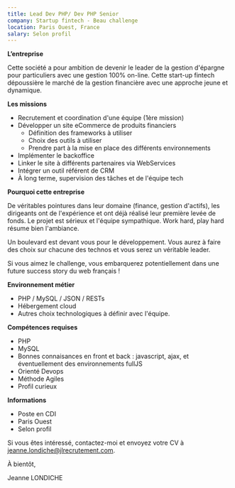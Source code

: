 ```yaml
---
title: Lead Dev PHP/ Dev PHP Senior
company: Startup fintech - Beau challenge
location: Paris Ouest, France
salary: Selon profil
---
```


<strong>L’entreprise</strong>

Cette société a pour ambition de devenir le leader de la gestion d'épargne pour particuliers avec une gestion 100% on-line. Cette start-up fintech dépoussière le marché de la gestion financière avec une approche jeune et dynamique.

<strong>Les missions</strong>

- Recrutement et coordination d'une équipe (1ère mission)
- Développer un site eCommerce de produits financiers
	- Définition des frameworks à utiliser
	- Choix des outils à utiliser
	- Prendre part à la mise en place des différents environnements
- Implémenter le backoffice
- Linker le site à différents partenaires via WebServices
- Intégrer un outil référent de CRM
- À long terme, supervision des tâches et de l'équipe tech

<strong>Pourquoi cette entreprise</strong>

De véritables pointures dans leur domaine (finance, gestion d'actifs), les dirigeants ont de l'expérience et ont déjà réalisé leur première levée de fonds. Le projet est sérieux et l'équipe sympathique. Work hard, play hard résume bien l'ambiance.

Un boulevard est devant vous pour le développement. Vous aurez à faire des choix sur chacune des technos et vous serez un véritable leader.

Si vous aimez le challenge, vous embarquerez potentiellement dans une future success story du web français !

<strong>Environnement métier</strong>

- PHP / MySQL / JSON / RESTs
- Hébergement cloud
- Autres choix technologiques à définir avec l'équipe.

<strong>Compétences requises</strong>

- PHP
- MySQL
- Bonnes connaisances en front et back : javascript, ajax, et éventuellement des environnements fullJS
- Orienté Devops
- Méthode Agiles
- Profil curieux

<strong>Informations</strong>

- Poste en CDI
- Paris Ouest
- Selon profil

Si vous êtes intéressé, contactez-moi et envoyez votre CV à jeanne.londiche@jlrecrutement.com.

À bientôt,

Jeanne LONDICHE
